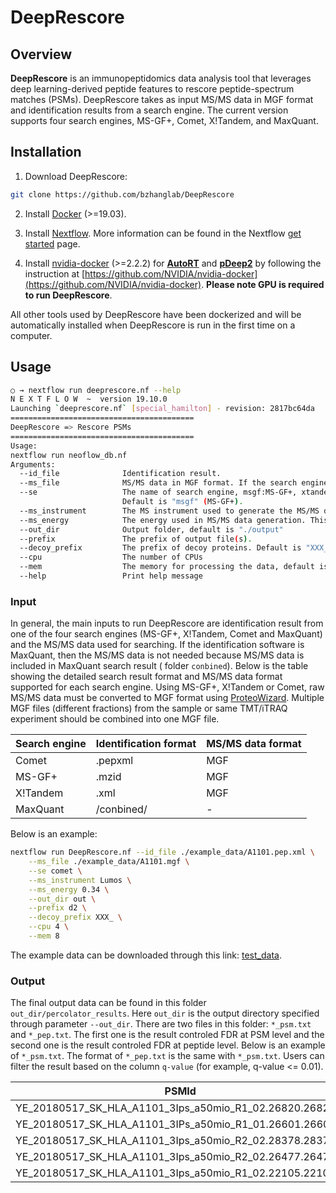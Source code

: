 # DeepRescore
## Overview
**DeepRescore** is an immunopeptidomics data analysis tool that leverages deep learning-derived peptide features to rescore peptide-spectrum matches (PSMs). DeepRescore takes as input MS/MS data in MGF format and identification results from a search engine. The current version supports four search engines, MS-GF+, Comet, X!Tandem, and MaxQuant.

## Installation
1. Download DeepRescore:
```sh
git clone https://github.com/bzhanglab/DeepRescore
```
2. Install [Docker](https://docs.docker.com/install/) (>=19.03).

3. Install [Nextflow](https://www.nextflow.io/docs/latest/getstarted.html). More information can be found in the Nextflow [get started](https://www.nextflow.io/docs/latest/getstarted.html) page.

4. Install [nvidia-docker](https://github.com/NVIDIA/nvidia-docker) (>=2.2.2) for [**AutoRT**](https://github.com/bzhanglab/AutoRT/)  and [**pDeep2**]([https://github.com/pFindStudio/pDeep/tree/master/pDeep2](https://github.com/pFindStudio/pDeep/tree/master/pDeep2)) by following the instruction at [https://github.com/NVIDIA/nvidia-docker](https://github.com/NVIDIA/nvidia-docker). **Please note GPU is required to run DeepRescore**.

All other tools used by DeepRescore have been dockerized and will be automatically installed when DeepRescore is run in the first time on a computer.

## Usage

```sh
○ → nextflow run deeprescore.nf --help
N E X T F L O W  ~  version 19.10.0
Launching `deeprescore.nf` [special_hamilton] - revision: 2817bc64da
=========================================
DeepRescore => Rescore PSMs
=========================================
Usage:
nextflow run neoflow_db.nf
Arguments:
  --id_file              Identification result.
  --ms_file              MS/MS data in MGF format. If the search engine is MaxQuant, this parameter is not useful.
  --se                   The name of search engine, msgf:MS-GF+, xtandem:X!Tandem, comet:Comet or maxquant:MaxQuant.
                         Default is "msgf" (MS-GF+).
  --ms_instrument        The MS instrument used to generate the MS/MS data. This is used by pDeep2 for MS/MS spectrum prediction. Default is "Lumos".
  --ms_energy            The energy used in MS/MS data generation. This is used by pDeep2 for MS/MS spectrum prediction. Default is 0.34.
  --out_dir              Output folder, default is "./output"
  --prefix               The prefix of output file(s).
  --decoy_prefix         The prefix of decoy proteins. Default is "XXX_".
  --cpu                  The number of CPUs
  --mem                  The memory for processing the data, default is 8. The unit is G.
  --help                 Print help message

```

### Input
In general, the main inputs to run DeepRescore are identification result from one of the four search engines (MS-GF+, X!Tandem, Comet and MaxQuant) and the MS/MS data used for searching. If the identification software is MaxQuant, then the MS/MS data is not needed because MS/MS data is included in MaxQuant search result ( folder ``conbined``). Below is the table showing the detailed search result format and MS/MS data format supported for each search engine. Using MS-GF+, X!Tandem or Comet, raw MS/MS data must be converted to MGF format using [ProteoWizard](http://www.proteowizard.org/). Multiple MGF files (different fractions) from the sample or same TMT/iTRAQ experiment should be combined into one MGF file.

| Search engine | Identification format | MS/MS data format |
|---|---|---|
| Comet | .pepxml | MGF |
| MS-GF+ | .mzid | MGF |
| X!Tandem | .xml | MGF |
| MaxQuant | /conbined/ | - |

Below is an example:
```sh
nextflow run DeepRescore.nf --id_file ./example_data/A1101.pep.xml \
	--ms_file ./example_data/A1101.mgf \
	--se comet \
	--ms_instrument Lumos \
	--ms_energy 0.34 \
	--out_dir out \
	--prefix d2 \
	--decoy_prefix XXX_ \
	--cpu 4 \
	--mem 8
```
The example data can be downloaded through this link: [test_data](http://pdv.zhang-lab.org/data/download/deeprescore/example_data.tar.gz).

### Output
The final output data can be found in this folder `out_dir/percolator_results`. Here `out_dir` is the output directory specified through parameter `--out_dir`. There are two files in this folder: `*_psm.txt` and `*_pep.txt`. The first one is the result controled FDR at PSM level and the second one is the result controled FDR at peptide level. Below is an example of `*_psm.txt`. The format of `*_pep.txt` is the same with `*_psm.txt`. Users can filter the result based on the column `q-value` (for example, q-value <= 0.01).

| PSMId | score | q-value | posterior_error_prob | peptide | proteinIds |
|---|---|---|---|---|---|
|YE_20180517_SK_HLA_A1101_3Ips_a50mio_R1_02.26820.26820.3 | 1.58533 | 0.000156838 | 2.97782e-12 | CEMASTGEVACFGEGIHTAFLK | uc010fur.3;uc002vee.4;uc010fus.3 |
|YE_20180517_SK_HLA_A1101_3IPs_a50mio_R1_01.26601.26601.3 | 1.40512 | 0.000156838 | 5.33093e-11 | CEMASTGEVACFGEGIHTAFLK | uc010fur.3;uc002vee.4;uc010fus.3 |
|YE_20180517_SK_HLA_A1101_3Ips_a50mio_R2_02.28378.28378.3 | 1.38068 | 0.000156838 | 7.88358e-11 | CEMASTGEVACFGEGIHTAFLK | uc010fur.3;uc002vee.4;uc010fus.3 |
|YE_20180517_SK_HLA_A1101_3Ips_a50mio_R2_02.26477.26477.3 | 1.32079 | 0.000156838 | 2.05665e-10 | CEMASTGEVACFGEGIHTAFLK | uc010fur.3;uc002vee.4;uc010fus.3 |
|YE_20180517_SK_HLA_A1101_3Ips_a50mio_R1_02.22105.22105.3 | 1.23946 | 0.000156838 | 7.56194e-10 | PLFVNVNDQTNEGIMHESK | uc010fur.3;uc002vee.4 |



